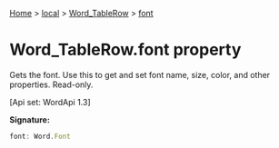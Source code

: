 [Home](./index) &gt; [local](local.md) &gt; [Word\_TableRow](local.word_tablerow.md) &gt; [font](local.word_tablerow.font.md)

# Word\_TableRow.font property

Gets the font. Use this to get and set font name, size, color, and other properties. Read-only. 

 \[Api set: WordApi 1.3\]

**Signature:**
```javascript
font: Word.Font
```
